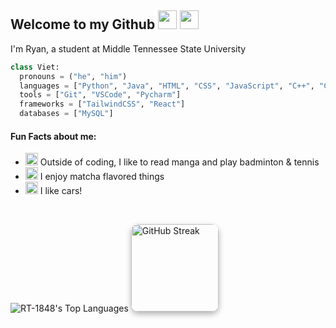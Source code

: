 ## Welcome to my Github  <img width=30px src="https://emojis.slackmojis.com/emojis/images/1643514620/6248/dumpster-fire.gif?1643514620"> <img width=30px src="https://emojis.slackmojis.com/emojis/images/1643515023/10521/meow_code.gif?1643515023">

I'm Ryan, a student at Middle Tennessee State University

```python
class Viet:
  pronouns = ("he", "him")
  languages = ["Python", "Java", "HTML", "CSS", "JavaScript", "C++", "C"]
  tools = ["Git", "VSCode", "Pycharm"]
  frameworks = ["TailwindCSS", "React"]
  databases = ["MySQL"]
```

#### Fun Facts about me:
 - <img src="https://fonts.gstatic.com/s/e/notoemoji/latest/1f3be/512.gif" alt="🎾" width="20" height="20"> Outside of coding, I like to read manga and play badminton & tennis
 - <img src="https://fonts.gstatic.com/s/e/notoemoji/latest/1f49a/512.gif" alt="💚" width="20" height="20"> I enjoy matcha flavored things
 - <img src="https://fonts.gstatic.com/s/e/notoemoji/latest/1f697/512.gif" alt="🚗" width="20" height="20"> I like cars!

<br>

![RT-1848's Top Languages](https://github-readme-stats.vercel.app/api/top-langs/?username=RT-1848&theme=tokyonight&show_icons=true&hide_border=false&layout=compact)
<img src="https://github-readme-streak-stats.herokuapp.com/?user=RT-1848&theme=tokyonight&hide_border=false"
     alt="GitHub Streak"
     style="border-radius: 12px; box-shadow: 0 4px 10px rgba(0,0,0,0.3); max-width: 100%; height: 140px;" />


